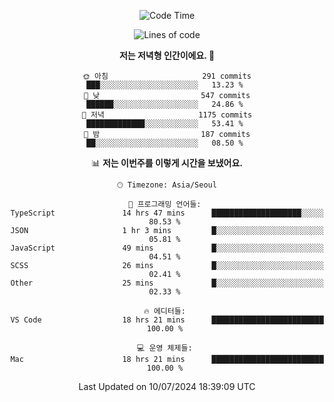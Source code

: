 <div align='center'>
 
<!--START_SECTION:waka-->
![Code Time](http://img.shields.io/badge/Code%20Time-3%2C652%20hrs%2011%20mins-blue)

![Lines of code](https://img.shields.io/badge/%EC%A0%80%EB%8A%94%20%EC%97%AC%ED%83%9C%EA%B9%8C%EC%A7%80%20-1.5%20million%20%EC%A4%84%EC%9D%98%20%EC%BD%94%EB%93%9C%EB%A5%BC%20%EC%9E%91%EC%84%B1%ED%96%88%EC%96%B4%EC%9A%94.-blue)

**저는 저녁형 인간이에요. 🦉** 

```text
🌞 아침                     291 commits         ███░░░░░░░░░░░░░░░░░░░░░░   13.23 % 
🌆 낮　                     547 commits         ██████░░░░░░░░░░░░░░░░░░░   24.86 % 
🌃 저녁                     1175 commits        █████████████░░░░░░░░░░░░   53.41 % 
🌙 밤　                     187 commits         ██░░░░░░░░░░░░░░░░░░░░░░░   08.50 % 
```


📊 **저는 이번주를 이렇게 시간을 보냈어요.** 

```text
🕑︎ Timezone: Asia/Seoul

💬 프로그래밍 언어들: 
TypeScript               14 hrs 47 mins      ████████████████████░░░░░   80.53 % 
JSON                     1 hr 3 mins         █░░░░░░░░░░░░░░░░░░░░░░░░   05.81 % 
JavaScript               49 mins             █░░░░░░░░░░░░░░░░░░░░░░░░   04.51 % 
SCSS                     26 mins             █░░░░░░░░░░░░░░░░░░░░░░░░   02.41 % 
Other                    25 mins             █░░░░░░░░░░░░░░░░░░░░░░░░   02.33 % 

🔥 에디터들: 
VS Code                  18 hrs 21 mins      █████████████████████████   100.00 % 

💻 운영 체제들: 
Mac                      18 hrs 21 mins      █████████████████████████   100.00 % 
```


 Last Updated on 10/07/2024 18:39:09 UTC
<!--END_SECTION:waka-->
 </div>
<!---
Emewjin/Emewjin is a ✨ special ✨ repository because its `README.md` (this file) appears on your GitHub profile.
You can click the Preview link to take a look at your changes.
--->
